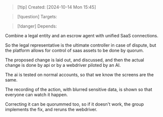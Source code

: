 
>[!tip] Created: [2024-10-14 Mon 15:45]

>[!question] Targets: 

>[!danger] Depends: 

Combine a legal entity and an escrow agent with unified SaaS connections.

So the legal representative is the ultimate controller in case of dispute, but the platform allows for control of saas assets to be done by quorum.

The proposed change is laid out, and discussed, and then the actual change is done by api or by a webdriver piloted by an AI.

The ai is tested on normal accounts, so that we know the screens are the same.

The recording of the action, with blurred sensitive data, is shown so that everyone can watch it happen.

Correcting it can be quorummed too, so if it doesn't work, the group implements the fix, and reruns the webdriver.